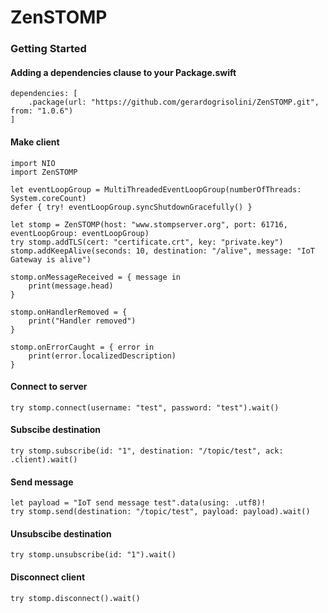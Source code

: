 # ZenSTOMP

### Getting Started

#### Adding a dependencies clause to your Package.swift

```
dependencies: [
    .package(url: "https://github.com/gerardogrisolini/ZenSTOMP.git", from: "1.0.6")
]
```

#### Make client
```
import NIO
import ZenSTOMP

let eventLoopGroup = MultiThreadedEventLoopGroup(numberOfThreads: System.coreCount)
defer { try! eventLoopGroup.syncShutdownGracefully() }

let stomp = ZenSTOMP(host: "www.stompserver.org", port: 61716, eventLoopGroup: eventLoopGroup)
try stomp.addTLS(cert: "certificate.crt", key: "private.key")
stomp.addKeepAlive(seconds: 10, destination: "/alive", message: "IoT Gateway is alive")

stomp.onMessageReceived = { message in
    print(message.head)
}

stomp.onHandlerRemoved = {
    print("Handler removed")
}

stomp.onErrorCaught = { error in
    print(error.localizedDescription)
}
```

#### Connect to server
```
try stomp.connect(username: "test", password: "test").wait()
```

#### Subscibe destination
```
try stomp.subscribe(id: "1", destination: "/topic/test", ack: .client).wait()
```

#### Send message
```
let payload = "IoT send message test".data(using: .utf8)!
try stomp.send(destination: "/topic/test", payload: payload).wait()
```

#### Unsubscibe destination
```
try stomp.unsubscribe(id: "1").wait()
```

#### Disconnect client
```
try stomp.disconnect().wait()
```
